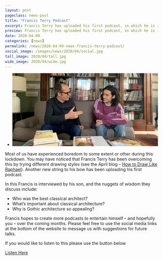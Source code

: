```yaml
---
layout: post
pageclass: news-post
title: "Francis Terry Podcast"
excerpt: Francis Terry has uploaded his first podcast, in which he is interviewed by his son. Francis hopes to create more podcasts to entertain himself – and hopefully you – over the coming months.
preview: Francis Terry has uploaded his first podcast, in which he is interviewed by his son. Francis hopes to create more podcasts to entertain himself – and hopefully you – over the coming months.
date: 2020-04-09
categories: [news]
permalink: /news/2020-04-09-news-francis-terry-podcast/
social_image: /images/news/2020/04/social.jpg
tall_image: 2020/04/tall.jpg
wide_image: 2020/04/wide.jpg
---
```


<ul class="list">
	<li class="full">
		<a class="fancybox" rel="group" href="/images/news/2020/04/01.jpg">
			<img src="/images/news/2020/04/thumbs/01.jpg" alt="Francis is interviewed by his son." />
		</a>
	</li>
</ul>

Most of us have experienced boredom to some extent or other during this lockdown. You may have noticed that Francis Terry has been overcoming this by trying different drawing styles (see the April blog – <a href="/thoughts/how-to-draw-like-raphael/" alt="How to Draw Like Raphael">How to Draw Like Raphael</a>).  Another new string to his bow has been uploading his first podcast.

In this Francis is interviewed by his son, and the nuggets of wisdom they discuss include:
<ul>
<li>Who was the best classical architect?</li>
<li>What’s important about classical architecture?</li>
<li>Why is Gothic architecture so appealing?</li>
</ul>

Francis hopes to create more podcasts to entertain himself – and hopefully you – over the coming months. Please feel free to use the social media links at the bottom of the website to message us with suggestions for future talks.

If you would like to listen to this please use the button below.

<a href="https://soundcloud.com/user-365839898/palladio-classical-and-gothic-architecture" class="button" rel="nofollow noopener noreferrer" target="_blank">Listen Here</a>